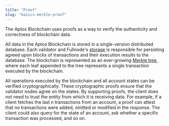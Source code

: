 ```yaml
---
title: "Proof"
slug: "basics-merkle-proof"
---
```


The Aptos Blockchain uses proofs as a way to verify the authenticity and correctness of blockchain data.

All data in the Aptos Blockchain is stored in a single-version distributed database. Each validator and Fullnode's [storage](basics-validator-nodes.md#storage) is responsible for persisting agreed upon blocks of transactions and their execution results to the database. The blockchain is represented as an ever-growing [Merkle tree](/reference/glossary#merkle-trees), where each leaf appended to the tree represents a single transaction executed by the blockchain.

All operations executed by the blockchain and all account states can be verified cryptographically. These cryptographic proofs ensure that the validator nodes agree on the states. By supporting proofs, the client does not need to trust the entity from which it is receiving data. For example, if a client fetches the last _n_ transactions from an account, a proof can attest that no transactions were added, omitted or modified in the response. The client could also query for the state of an account, ask whether a specific transaction was processed, and so on.
